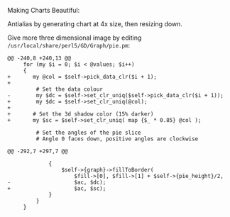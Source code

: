 Making Charts Beautiful:

Antialias by generating chart at 4x size, then resizing down.

Give more three dimensional image by editing `/usr/local/share/perl5/GD/Graph/pie.pm`:
```
@@ -240,8 +240,13 @@
     for (my $i = 0; $i < @values; $i++)
     {
+       my @col = $self->pick_data_clr($i + 1);
+
         # Set the data colour
-        my $dc = $self->set_clr_uniq($self->pick_data_clr($i + 1));
+        my $dc = $self->set_clr_uniq(@col);
+
+       # Set the 3d shadow color (15% darker)
+       my $sc = $self->set_clr_uniq( map {$_ * 0.85} @col );

         # Set the angles of the pie slice
         # Angle 0 faces down, positive angles are clockwise

@@ -292,7 +297,7 @@

             {
                 $self->{graph}->fillToBorder(
                     $fill->[0], $fill->[1] + $self->{pie_height}/2,
-                    $ac, $dc);
+                    $ac, $sc);
             }
         }
     }

```
